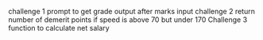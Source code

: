 challenge 1 prompt to get grade output after marks input
challenge 2 return number of demerit points if speed is above 70 but under 170
Challenge 3 function to calculate net salary